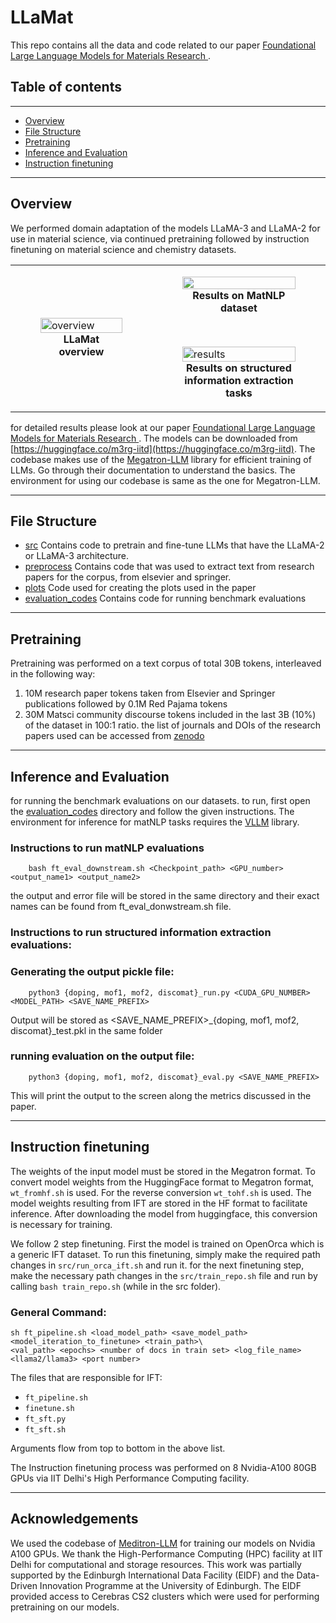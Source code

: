 # LLaMat 
This repo contains all the data and code related to our paper [Foundational Large Language Models for Materials Research
](https://arxiv.org/abs/2412.09560). 

## Table of contents
---
- [Overview](#overview)
- [File Structure](#file-structure)
- [Pretraining](#pretraining)
- [Inference and Evaluation](#inference-and-evaluation)
- [Instruction finetuning](#instruction-finetuning)

---
## Overview
We performed domain adaptation of the models LLaMA-3 and LLaMA-2 for use in material science, via continued pretraining followed by instruction finetuning on material science and chemistry datasets. 

<table>
  <tr>
    <td width="45%">
      <figure>
        <img src="https://github.com/user-attachments/assets/461a6aba-6321-45c8-a893-eb1e2b4f4db2" alt="overview" width="100%"/>
        <figcaption align="center"><b>LLaMat overview </b></figcaption>
      </figure>
    </td>
    <td width="55%">
      <figure>
        <img src="https://github.com/user-attachments/assets/e6083da0-f751-4b05-ad00-299257f935fa" width="100%"/>
        <figcaption align="center"><b>Results on MatNLP dataset</b></figcaption>
      </figure>
      <br>
      <figure>
        <img src="https://github.com/user-attachments/assets/28e44058-792f-4aa1-b403-d77588d2c48f" alt="results" width="100%"/>
        <figcaption align="center"><b>Results on structured information extraction tasks</b></figcaption>
      </figure>
    </td>
  </tr>
</table>

for detailed results please look at our paper [Foundational Large Language Models for Materials Research
](https://arxiv.org/abs/2412.09560). The models can be downloaded from [https://huggingface.co/m3rg-iitd](https://huggingface.co/m3rg-iitd). The codebase makes use of the [Megatron-LLM](https://github.com/epfLLM/Megatron-LLM) library for efficient training of LLMs. Go through their documentation to understand the basics. The environment for using our codebase is same as the one for Megatron-LLM.


---
## File Structure
- [src](src)
  Contains code to pretrain and fine-tune LLMs that have the LLaMA-2 or LLaMA-3 architecture.
- [preprocess](preprocess)
  Contains code that was used to extract text from research papers for the corpus, from elsevier and springer.
- [plots](plots)
  Code used for creating the plots used in the paper
- [evaluation_codes](evaluation_codes)
  Contains code for running benchmark evaluations

---
## Pretraining
Pretraining was performed on a text corpus of total 30B tokens, interleaved in the following way:

1. 10M research paper tokens taken from Elsevier and Springer publications followed by 0.1M Red Pajama tokens 
2. 30M Matsci community discourse tokens included in the last 3B (10%) of the dataset in
100:1 ratio.
the list of journals and DOIs of the research papers used can be accessed from [zenodo](https://zenodo.org/records/15101805?token=eyJhbGciOiJIUzUxMiJ9.eyJpZCI6ImE2NDdiMDQ0LTQyOWMtNGJiZS1iZGVhLTY3OGI0MWZiYTQyOCIsImRhdGEiOnt9LCJyYW5kb20iOiI0Y2NjODVhMWJiMWM0YWQyMmZkZGZmNGRiYjA3NDkyZiJ9.a4apRHBEQzRs7gsFzbzM06spDgt1YCc-OMwNTNUMpc_6z5MXVTIaiAGpS4dQhd4Ib56p8RTKqOuIqXSBbr9bwQ)


---

## Inference and Evaluation
for running the benchmark evaluations on our datasets. to run, first open the [evaluation_codes](evaluation_codes) directory and follow the given instructions. The environment for inference for matNLP tasks requires the [VLLM](https://docs.vllm.ai/en/stable/getting_started/installation.html) library.

### Instructions to run matNLP evaluations 

        bash ft_eval_downstream.sh <Checkpoint_path> <GPU_number> <output_name1> <output_name2>

the output and error file will be stored in the same directory and their exact names can be found from ft_eval_donwstream.sh file.

### Instructions to run structured information extraction evaluations:

### Generating the output pickle file:
        
        python3 {doping, mof1, mof2, discomat}_run.py <CUDA_GPU_NUMBER> <MODEL_PATH> <SAVE_NAME_PREFIX>                               

Output will be stored as <SAVE_NAME_PREFIX>_{doping, mof1, mof2, discomat}_test.pkl in the same folder 

### running evaluation on the output file:
        
        python3 {doping, mof1, mof2, discomat}_eval.py <SAVE_NAME_PREFIX>                               

This will print the output to the screen along the metrics discussed in the paper.


---
## Instruction finetuning

The weights of the input model must be stored in the Megatron format. To convert model weights from the HuggingFace format to Megatron format, `wt_fromhf.sh` is used. For the reverse conversion `wt_tohf.sh` is used. The model weights resulting from IFT are stored in the HF format to facilitate inference. After downloading the model from huggingface, this conversion is necessary for training.


We follow 2 step finetuning. First the model is trained on OpenOrca which is a generic IFT dataset. To run this finetuning, simply make the required path changes in `src/run_orca_ift.sh` and run it. 
for the next finetuning step, make the necessary path changes in the `src/train_repo.sh` file and run by calling `bash train_repo.sh` (while in the src folder). 

### General Command:
```
sh ft_pipeline.sh <load_model_path> <save_model_path> <model_iteration_to_finetune> <train_path>\
<val_path> <epochs> <number of docs in train set> <log_file_name> <llama2/llama3> <port number>
```
The files that are responsible for IFT:
- `ft_pipeline.sh`
- `finetune.sh`
- `ft_sft.py`
- `ft_sft.sh`

Arguments flow from top to bottom in the above list.

The Instruction finetuning process was performed on 8 Nvidia-A100 80GB GPUs via IIT Delhi's High Performance Computing facility. 

---
## Acknowledgements
We used the codebase of [Meditron-LLM](https://github.com/epfLLM/meditron) for training our models on Nvidia A100 GPUs. 
We thank the High-Performance Computing (HPC) facility at IIT Delhi
for computational and storage resources. This work was partially supported by the Edinburgh International
Data Facility (EIDF) and the Data-Driven Innovation Programme at the University of Edinburgh. The EIDF
provided access to Cerebras CS2 clusters which were used for performing pretraining on our models.
